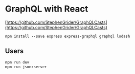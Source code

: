 # GraphQL with React

[https://github.com/StephenGrider/GraphQLCasts](https://github.com/StephenGrider/GraphQLCasts)

`npm install --save express express-graphql graphql lodash`

## Users

```sh
npm run dev
npm run json:server
```

